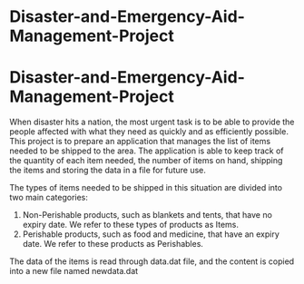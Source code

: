 # Disaster-and-Emergency-Aid-Management-Project
# Disaster-and-Emergency-Aid-Management-Project

When disaster hits a nation, the most urgent task is to be able to provide the people affected with what they need as quickly and as efficiently possible. This project is to prepare an application that manages the list of items needed to be shipped to the area. The application is able to keep track of the quantity of each item needed, the number of items on hand, shipping the items and storing the data in a file for future use.

The types of items needed to be shipped in this situation are divided into two main categories:

1. Non-Perishable products, such as blankets and tents, that have no expiry date. We refer to these types of products as Items.
2. Perishable products, such as food and medicine, that have an expiry date. We refer to these products as Perishables.

The data of the items is read through data.dat file, and the content is copied into a new file named newdata.dat
